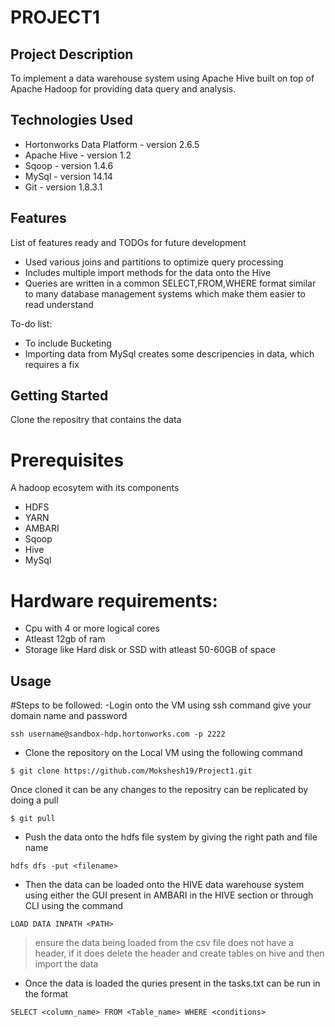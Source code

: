 # PROJECT1

## Project Description

To implement a data warehouse system using Apache Hive built on top of Apache Hadoop for providing data query and analysis.

## Technologies Used

* Hortonworks Data Platform - version 2.6.5
* Apache Hive - version 1.2
* Sqoop - version 1.4.6
* MySql - version 14.14
* Git - version 1.8.3.1

## Features

List of features ready and TODOs for future development
* Used various joins and partitions to optimize query processing
* Includes multiple import methods for the data onto the Hive 
* Queries are written in a common SELECT,FROM,WHERE format similar to many database management systems which make them easier to read understand

To-do list:
* To include Bucketing
* Importing data from MySql creates some descripencies in data, which requires a fix

## Getting Started
   
Clone the repositry that contains the data

# Prerequisites
A hadoop ecosytem with its components 
- HDFS
- YARN
- AMBARI
- Sqoop
- Hive
- MySql
# Hardware requirements:
- Cpu with 4 or more logical cores
- Atleast 12gb of ram
- Storage like Hard disk or SSD with atleast 50-60GB of space

## Usage

#Steps to be followed:
-Login onto the VM using ssh command give your domain name and password
```
ssh username@sandbox-hdp.hortonworks.com -p 2222
```
- Clone the repository on the Local VM using the following command 
```
$ git clone https://github.com/Mokshesh19/Project1.git
```
Once cloned it can be any changes to the repositry can be replicated by doing a pull  
```
$ git pull
```
- Push the data onto the hdfs file system by giving the right path and file name
```
hdfs dfs -put <filename>
```
- Then the data can be loaded onto the HIVE data warehouse system using either the GUI present in AMBARI in the HIVE section or through CLI using the command
```
LOAD DATA INPATH <PATH>
```
> ensure the data being loaded from the csv file does not have a header, if it does delete the header and create tables on hive and then import the data

- Once the data is loaded the quries present in the tasks.txt can be run in the format
```
SELECT <column_name> FROM <Table_name> WHERE <conditions>
```

